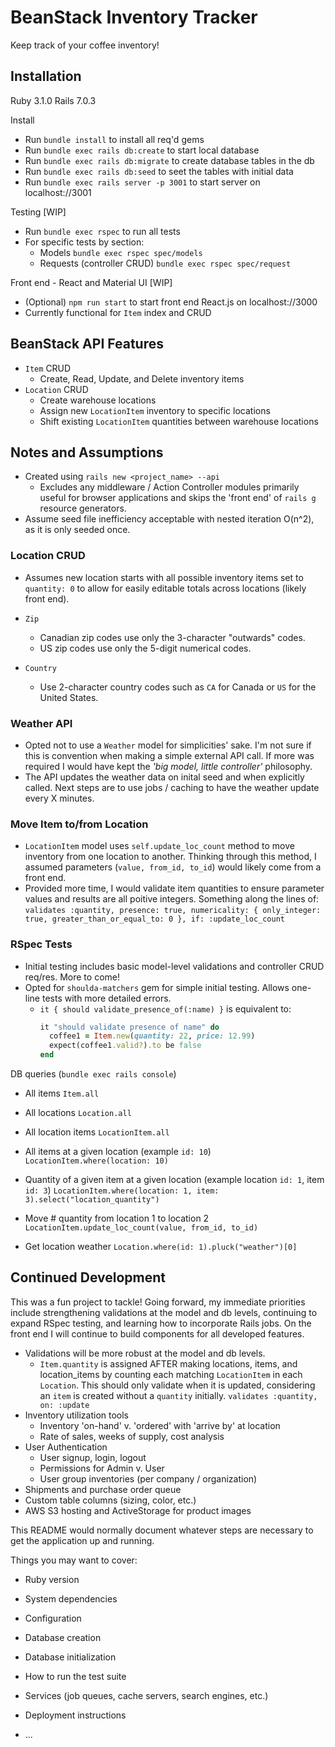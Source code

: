 # BeanStack Inventory Tracker

Keep track of your coffee inventory!
  
## Installation

Ruby 3.1.0
Rails 7.0.3 

Install
- Run `bundle install` to install all req'd gems
- Run `bundle exec rails db:create` to start local database 
- Run `bundle exec rails db:migrate` to create database tables in the db
- Run `bundle exec rails db:seed` to seet the tables with initial data
- Run `bundle exec rails server -p 3001` to start server on localhost://3001

Testing [WIP]
- Run `bundle exec rspec` to run all tests
- For specific tests by section:
  - Models `bundle exec rspec spec/models`
  - Requests (controller CRUD) `bundle exec rspec spec/request`  

Front end - React and Material UI [WIP]
- (Optional) `npm run start` to start front end React.js on localhost://3000
- Currently functional for `Item` index and CRUD

## BeanStack API Features
- `Item` CRUD
  - Create, Read, Update, and Delete inventory items
- `Location` CRUD
  - Create warehouse locations 
  - Assign new `LocationItem` inventory to specific locations
  - Shift existing `LocationItem` quantities between warehouse locations

## Notes and Assumptions

- Created using `rails new <project_name> --api`
  - Excludes any middleware / Action Controller modules primarily useful for browser applications and skips the 'front end' of `rails g` resource generators.  
- Assume seed file inefficiency acceptable with nested iteration O(n^2), as it is only seeded once.


### Location CRUD
- Assumes new location starts with all possible inventory items set to `quantity: 0` to allow for easily editable totals across locations (likely front end). 

- `Zip` 
  - Canadian zip codes use only the 3-character "outwards" codes.
  - US zip codes use only the 5-digit numerical codes.

- `Country` 
  - Use 2-character country codes such as `CA` for Canada or `US` for the United States. 

### Weather API
- Opted not to use a `Weather` model for simplicities' sake.  I'm not sure if this is convention when making a simple external API call.  If more was required I would have kept the *'big model, little controller'* philosophy.
- The API updates the weather data on inital seed and when explicitly called.  Next steps are to use jobs / caching to have the weather update every X minutes.

### Move Item to/from Location
- `LocationItem` model uses `self.update_loc_count` method to move inventory from one location to another. Thinking through this method, I assumed parameters (`value, from_id, to_id`) would likely come from a front end.
- Provided more time, I would validate item quantities to ensure parameter values and results are all poitive integers. Something along the lines of:
  `validates :quantity, presence: true, numericality: { only_integer: true, greater_than_or_equal_to: 0 }, if: :update_loc_count`

### RSpec Tests
- Initial testing includes basic model-level validations and controller CRUD req/res.  More to come! 
- Opted for `shoulda-matchers` gem for simple initial testing. Allows one-line tests with more detailed errors.
  - `it { should validate_presence_of(:name) }` is equivalent to:
    ```Ruby
    it "should validate presence of name" do 
      coffee1 = Item.new(quantity: 22, price: 12.99)
      expect(coffee1.valid?).to be false
    end
    ```

  


DB queries (`bundle exec rails console`)
- All items 
  `Item.all`
- All locations
  `Location.all`
- All location items
  `LocationItem.all`
- All items at a given location (example `id: 10`)
  `LocationItem.where(location: 10)`
- Quantity of a given item at a given location (example location `id: 1`, item `id: 3`)
  `LocationItem.where(location: 1, item: 3).select("location_quantity")` 
- Move # quantity from location 1 to location 2
  `LocationItem.update_loc_count(value, from_id, to_id)`

- Get location weather
  `Location.where(id: 1).pluck("weather")[0]` 





## Continued Development
This was a fun project to tackle!  Going forward, my immediate priorities include strengthening validations at the model and db levels, continuing to expand RSpec testing, and learning how to incorporate Rails jobs.  On the front end I will continue to build components for all developed features.  

- Validations will be more robust at the model and db levels.
  - `Item.quantity` is assigned AFTER making locations, items, and location_items by counting each matching `LocationItem` in each `Location`.  This should only validate when it is updated, considering an `item` is created without a `quantity` initially. `validates :quantity, on: :update` 
- Inventory utilization tools
  - Inventory 'on-hand' v. 'ordered' with 'arrive by' at location
  - Rate of sales, weeks of supply, cost analysis
- User Authentication
  - User signup, login, logout 
  - Permissions for Admin v. User
  - User group inventories (per company / organization)
- Shipments and purchase order queue
- Custom table columns (sizing, color, etc.)
- AWS S3 hosting and ActiveStorage for product images









This README would normally document whatever steps are necessary to get the
application up and running.

Things you may want to cover:

* Ruby version

* System dependencies

* Configuration

* Database creation

* Database initialization

* How to run the test suite

* Services (job queues, cache servers, search engines, etc.)

* Deployment instructions

* ...
